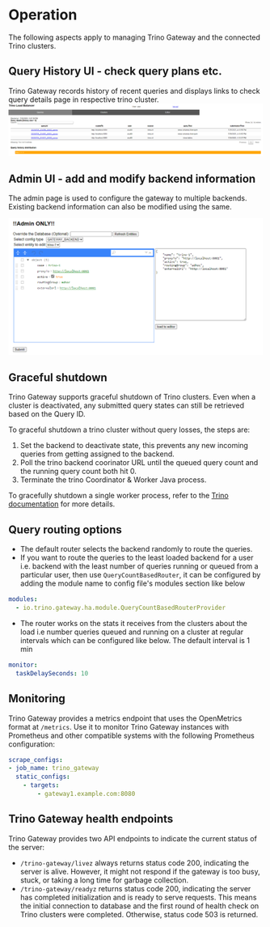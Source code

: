 # Operation

The following aspects apply to managing Trino Gateway and the connected Trino
clusters.

## Query History UI - check query plans etc.

Trino Gateway records history of recent queries and displays links to check query
details page in respective trino cluster.
![trino.gateway.io](./assets/trinogateway_query_history.png)

## Admin UI - add and modify backend information

The admin page is used to configure the gateway to multiple backends.
Existing backend information can also be modified using the same.

![trino.gateway.io/entity](./assets/trinogateway_ha_admin.png)


## Graceful shutdown

Trino Gateway supports graceful shutdown of Trino clusters. Even when a cluster
is deactivated, any submitted query states can still be retrieved based on the
Query ID.

To graceful shutdown a trino cluster without query losses, the steps are:

1. Set the backend to deactivate state, this prevents any new incoming queries
   from getting assigned to the backend.
2. Poll the trino backend coorinator URL until the queued query count and the
   running query count both hit 0.
3. Terminate the trino Coordinator & Worker Java process.

To gracefully shutdown a single worker process, refer to the [Trino 
documentation](https://trino.io/docs/current/admin/graceful-shutdown.html) for
more details.

## Query routing options

- The default router selects the backend randomly to route the queries. 
- If you want to route the queries to the least loaded backend for a user
i.e. backend with the least number of queries running or queued from a particular user,
then use `QueryCountBasedRouter`, it can be configured by adding the module name 
to config file's modules section like below

```yaml
modules:
  - io.trino.gateway.ha.module.QueryCountBasedRouterProvider
```
- The router works on the stats it receives from the clusters about the load i.e number queries queued and running on a cluster at regular intervals which can be configured like below. The default interval is 1 min
```yaml
monitor:
  taskDelaySeconds: 10
```

## Monitoring <a name="monitoring"></a>

Trino Gateway provides a metrics endpoint that uses the OpenMetrics format at 
`/metrics`. Use it to monitor Trino Gateway instances with Prometheus and 
other compatible systems with the following Prometheus configuration:

```yaml
scrape_configs:
- job_name: trino_gateway
  static_configs:
    - targets:
        - gateway1.example.com:8080
```

## Trino Gateway health endpoints

Trino Gateway provides two API endpoints to indicate the current status of the server:

* `/trino-gateway/livez` always returns status code 200, indicating the server is
alive. However, it might not respond if the gateway is too busy, stuck, or
taking a long time for garbage collection.
* `/trino-gateway/readyz` returns status code 200, indicating the server has
completed initialization and is ready to serve requests. This means the initial
connection to database and the first round of health check on Trino clusters
were completed. Otherwise, status code 503 is returned.
